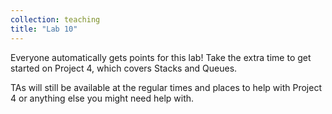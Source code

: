 ```yaml
---
collection: teaching
title: "Lab 10"
---
```


Everyone automatically gets points for this lab! Take the extra time to get
started on Project 4, which covers Stacks and Queues.

TAs will still be available at the regular times and places to help with
Project 4 or anything else you might need help with.
